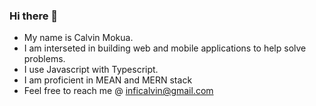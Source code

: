 ### Hi there 👋

- My name is Calvin Mokua.
- I am interseted in building web and mobile applications to help solve problems.
- I use Javascript with Typescript.
- I am proficient in MEAN and MERN stack
- Feel free to reach me @ inficalvin@gmail.com

<!--
**Infinical/Infinical** is a ✨ _special_ ✨ repository because its `README.md` (this file) appears on your GitHub profile.

Here are some ideas to get you started:

- 🔭 I’m currently working on ...
- 🌱 I’m currently learning ...
- 👯 I’m looking to collaborate on ...
- 🤔 I’m looking for help with ...
- 💬 Ask me about ...
- 📫 How to reach me: ...
- 😄 Pronouns: ...
- ⚡ Fun fact: ...
-->
